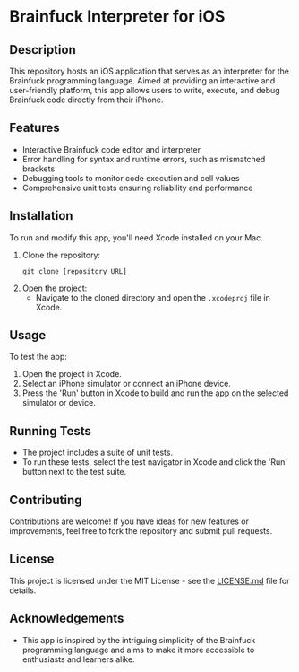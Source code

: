 # Brainfuck Interpreter for iOS

## Description
This repository hosts an iOS application that serves as an interpreter for the Brainfuck programming language. Aimed at providing an interactive and user-friendly platform, this app allows users to write, execute, and debug Brainfuck code directly from their iPhone.

## Features
- Interactive Brainfuck code editor and interpreter
- Error handling for syntax and runtime errors, such as mismatched brackets
- Debugging tools to monitor code execution and cell values
- Comprehensive unit tests ensuring reliability and performance

## Installation
To run and modify this app, you'll need Xcode installed on your Mac.

1. Clone the repository:
   ```
   git clone [repository URL]
   ```
2. Open the project:
   - Navigate to the cloned directory and open the `.xcodeproj` file in Xcode.

## Usage
To test the app:
1. Open the project in Xcode.
2. Select an iPhone simulator or connect an iPhone device.
3. Press the 'Run' button in Xcode to build and run the app on the selected simulator or device.

## Running Tests
- The project includes a suite of unit tests.
- To run these tests, select the test navigator in Xcode and click the 'Run' button next to the test suite.

## Contributing
Contributions are welcome! If you have ideas for new features or improvements, feel free to fork the repository and submit pull requests.

## License
This project is licensed under the MIT License - see the [LICENSE.md](LICENSE) file for details.

## Acknowledgements
- This app is inspired by the intriguing simplicity of the Brainfuck programming language and aims to make it more accessible to enthusiasts and learners alike.


